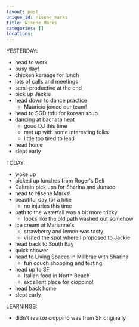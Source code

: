 ```yaml
---
layout: post
unique_id: nisene_marks
title: Nisene Marks
categories: []
locations: 
---
```


YESTERDAY:
* head to work
* busy day!
* chicken karaage for lunch
* lots of calls and meetings
* semi-productive at the end
* pick up Jackie
* head down to dance practice
  * Mauricio joined our team!
* head to SGD tofu for korean soup
* dancing at bachata heat
  * good DJ this time
  * met up with some interesting folks
  * little too tired to lead
* head home
* slept early

TODAY:
* woke up
* picked up lunches from Roger's Deli
* Caltrain pick ups for Sharina and Junsoo
* head to Nisene Marks!
* beautiful day for a hike
  * no injuries this time
* path to the waterfall was a bit more tricky
  * looks like the old path washed out somehow
* ice cream at Marianne's
  * strawberry and lemon was tasty
  * visited the spot where I proposed to Jackie
* head back to South Bay
* quick shower
* head to Living Spaces in Millbrae with Sharina
  * fun couch shopping and testing
* head up to SF
  * Italian food in North Beach
  * excellent place for cioppino!
* head back home
* slept early

LEARNINGS:
* didn't realize cioppino was from SF originally
